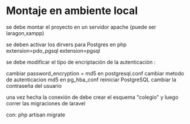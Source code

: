 #  Montaje en ambiente local  

se debe montar el proyecto en un servidor apache (puede ser laragon,xampp)

se deben activar los dirvers para  Postgres en php  
extension=pdo_pgsql 
extension=pgsql 

se debe modificar el tipo de encriptación de la autenticación : 

cambiar password_encryption = md5 en  postgresql.conf 
cambiar metodo de autenticacion  md5 en  pg_hba_conf 
reiniciar PostgreSQL 
cambiar la contraseña del usuario 

una vez hecha la conexión de debe crear el esquema "colegio" y luego correr las migraciones de laravel  

con: php artisan migrate 
